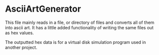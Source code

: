 AsciiArtGenerator
=================

This file mainly reads in a file, or directory of files and converts all of them into ascii art. It has
a little added functionality of writing the same files out as hex values. 

The outputted hex data is for a virtual disk simulation program used in another project.




